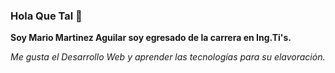 ### Hola Que Tal 👋
**Soy Mario Martinez Aguilar soy egresado de la carrera en Ing.Ti's.**  

*Me gusta el Desarrollo Web y aprender las tecnologías para su elavoración.*

<!--
**MarioMartinezAguilar/MarioMartinezAguilar** is a ✨ _special_ ✨ repository because its `README.md` (this file) appears on your GitHub profile.

Here are some ideas to get you started:

- 🔭 I’m currently working on ...
- 🌱 I’m currently learning ...
- 👯 I’m looking to collaborate on ...
- 🤔 I’m looking for help with ...
- 💬 Ask me about ...
- 📫 How to reach me: ...
- 😄 Pronouns: ...
- ⚡ Fun fact: ...
-->
